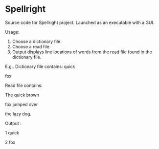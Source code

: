 # Spellright

Source code for Spellright project. Launched as an executable with a GUI.

Usage:

1. Choose a dictionary file.
2. Choose a read file.
3. Output displays line locations of words from the read file found in the dictionary file.

E.g.. 
Dictionary file contains:
quick

fox

Read file contains:

The quick brown

fox jumped over

the lazy dog.

Output : 

1 quick

2 fox

